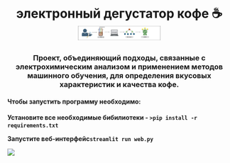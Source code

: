 <h1 align="center">электронный дегустатор кофе ☕</a> 
<img src="https://github.com/RodionGolovinsky/coffee_tester/blob/d2d83ccafb63ad913526be8c35c045a9f4025586/demo_app/media/picture1.jpg" height="32"/></h1>
<h3 align="center">Проект, объединяющий подходы, связанные с электрохимическим анализом и применением методов машинного обучения, для определения вкусовых характеристик и качества кофе.</h3>
<h4> <b> Чтобы запустить программу необходимо: </b><h4>
<p>Установите все необходимые бибилиотеки - <code>>pip install -r requirements.txt</code></p>
<p>Запустите веб-интерфейс<code>streamlit run web.py</code></p>
<img src="https://github.com/RodionGolovinsky/coffee_tester/blob/d2d83ccafb63ad913526be8c35c045a9f4025586/demo_app/media/screencast.gif" height="32"/></h1>

